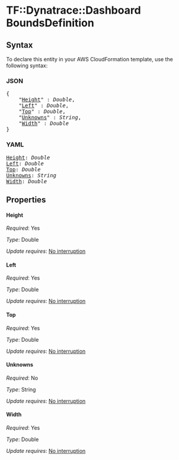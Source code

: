 # TF::Dynatrace::Dashboard BoundsDefinition

## Syntax

To declare this entity in your AWS CloudFormation template, use the following syntax:

### JSON

<pre>
{
    "<a href="#height" title="Height">Height</a>" : <i>Double</i>,
    "<a href="#left" title="Left">Left</a>" : <i>Double</i>,
    "<a href="#top" title="Top">Top</a>" : <i>Double</i>,
    "<a href="#unknowns" title="Unknowns">Unknowns</a>" : <i>String</i>,
    "<a href="#width" title="Width">Width</a>" : <i>Double</i>
}
</pre>

### YAML

<pre>
<a href="#height" title="Height">Height</a>: <i>Double</i>
<a href="#left" title="Left">Left</a>: <i>Double</i>
<a href="#top" title="Top">Top</a>: <i>Double</i>
<a href="#unknowns" title="Unknowns">Unknowns</a>: <i>String</i>
<a href="#width" title="Width">Width</a>: <i>Double</i>
</pre>

## Properties

#### Height

_Required_: Yes

_Type_: Double

_Update requires_: [No interruption](https://docs.aws.amazon.com/AWSCloudFormation/latest/UserGuide/using-cfn-updating-stacks-update-behaviors.html#update-no-interrupt)

#### Left

_Required_: Yes

_Type_: Double

_Update requires_: [No interruption](https://docs.aws.amazon.com/AWSCloudFormation/latest/UserGuide/using-cfn-updating-stacks-update-behaviors.html#update-no-interrupt)

#### Top

_Required_: Yes

_Type_: Double

_Update requires_: [No interruption](https://docs.aws.amazon.com/AWSCloudFormation/latest/UserGuide/using-cfn-updating-stacks-update-behaviors.html#update-no-interrupt)

#### Unknowns

_Required_: No

_Type_: String

_Update requires_: [No interruption](https://docs.aws.amazon.com/AWSCloudFormation/latest/UserGuide/using-cfn-updating-stacks-update-behaviors.html#update-no-interrupt)

#### Width

_Required_: Yes

_Type_: Double

_Update requires_: [No interruption](https://docs.aws.amazon.com/AWSCloudFormation/latest/UserGuide/using-cfn-updating-stacks-update-behaviors.html#update-no-interrupt)

